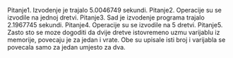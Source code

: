 Pitanje1. 
	Izvodenje je trajalo 5.0046749 sekundi.
Pitanje2.
	Operacije su se izvodile na jednoj dretvi.
Pitanje3.
	Sad je izvodenje programa trajalo 2.1967745 sekundi.
Pitanje4. 
	Operacije su se izvodile na 5 dretvi.
Pitanje5.
	Zasto sto se moze dogoditi da dvije dretve istovremeno uzmu varijablu
	iz memorije, povecaju je za jedan i vrate. Obe su upisale isti broj i varijabla se povecala samo za jedan umjesto za dva.